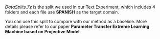 *DataSplits.7z* is the split we used in our Text Experiment, which includes 4 folders and each file use **SPANISH** as the target domain.

You can use this split to compare with our method as a baseline. More details please refer to our paper **Parameter Transfer Extreme Learning Machine based on Projective Model**